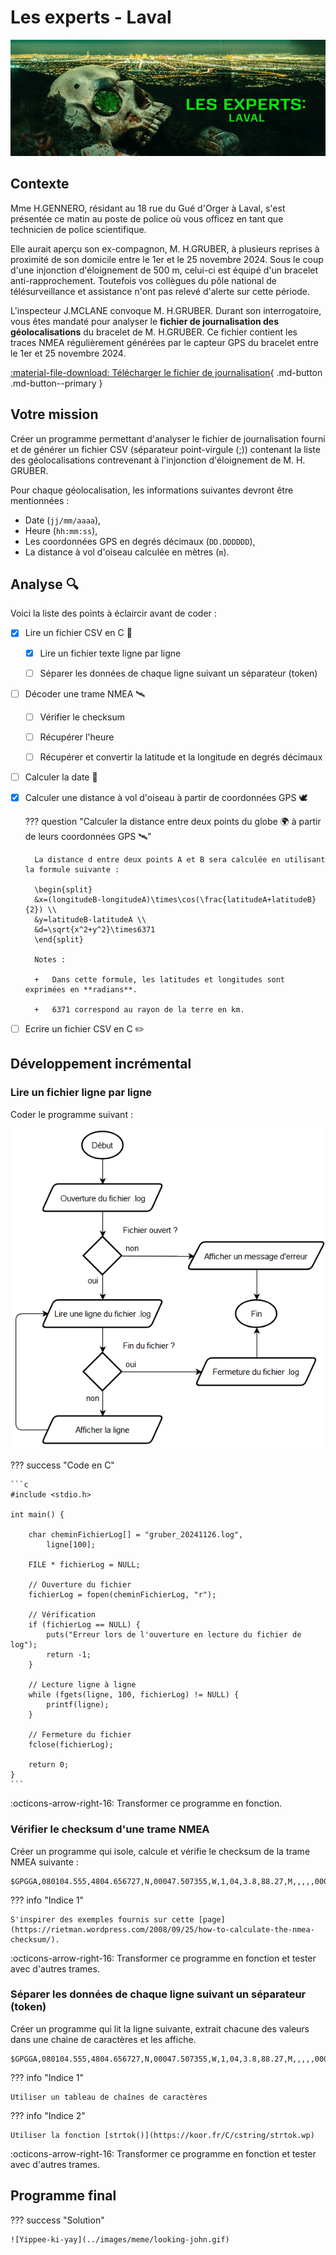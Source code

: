 # Les experts - Laval

![CSI Laval](../images/cours/bts-1/71/csi-laval.jpg)

## Contexte

Mme H.GENNERO, résidant au 18 rue du Gué d'Orger à Laval, s'est présentée ce matin au poste de police où vous officez en tant que technicien de police scientifique. 

Elle aurait aperçu son ex-compagnon, M. H.GRUBER, à plusieurs reprises à proximité de son domicile entre le 1er et le 25 novembre 2024. Sous le coup d'une injonction d'éloignement de 500 m, celui-ci est équipé d'un bracelet anti-rapprochement. Toutefois vos collègues du pôle national de télésurveillance et assistance n'ont pas relevé d'alerte sur cette période. 

L'inspecteur J.MCLANE convoque M. H.GRUBER. Durant son interrogatoire, vous êtes mandaté pour analyser le **fichier de journalisation des géolocalisations** du bracelet de M. H.GRUBER. Ce fichier contient les traces NMEA régulièrement générées par le capteur GPS du bracelet entre le 1er et 25 novembre 2024.

[:material-file-download: Télécharger le fichier de journalisation](../files/bts1/gruber_20241126.log){ .md-button .md-button--primary }

## Votre mission

Créer un programme permettant d'analyser le fichier de journalisation fourni et de générer un fichier CSV (séparateur point-virgule (;)) contenant la liste des géolocalisations contrevenant à l'injonction d'éloignement de M. H. GRUBER.

Pour chaque géolocalisation, les informations suivantes devront être mentionnées :

+   Date (`jj/mm/aaaa`),
+   Heure (`hh:mm:ss`),
+   Les coordonnées GPS en degrés décimaux (`DD.DDDDDD`),
+   La distance à vol d'oiseau calculée en mètres (`m`).

## Analyse 🔍

Voici la liste des points à éclaircir avant de coder :

+ [X] Lire un fichier CSV en C 📄

    + [X] Lire un fichier texte ligne par ligne

    + [ ] Séparer les données de chaque ligne suivant un séparateur (token)

+ [ ] Décoder une trame NMEA 🛰️

    + [ ] Vérifier le checksum
    
    + [ ] Récupérer l'heure

    + [ ] Récupérer et convertir la latitude et la longitude en degrés décimaux

+ [ ] Calculer la date 📆

+ [X] Calculer une distance à vol d'oiseau à partir de coordonnées GPS 🕊️

    ??? question "Calculer la distance entre deux points du globe 🌍 à partir de leurs coordonnées GPS 🛰️"

        La distance d entre deux points A et B sera calculée en utilisant la formule suivante :

        \begin{split}
        &x=(longitudeB-longitudeA)\times\cos(\frac{latitudeA+latitudeB}{2}) \\
        &y=latitudeB-latitudeA \\
        &d=\sqrt{x^2+y^2}\times6371
        \end{split}

        Notes : 
        
        +   Dans cette formule, les latitudes et longitudes sont exprimées en **radians**. 
        
        +   6371 correspond au rayon de la terre en km.

+ [ ] Ecrire un fichier CSV en C ✏️

## Développement incrémental

### Lire un fichier ligne par ligne

Coder le programme suivant :

![Algorigramme](../images/cours/bts-1/71/flowchart_01.png)

??? success "Code en C"

    ```c
    #include <stdio.h>

    int main() {
        
        char cheminFichierLog[] = "gruber_20241126.log",
            ligne[100];

        FILE * fichierLog = NULL;
        
        // Ouverture du fichier
        fichierLog = fopen(cheminFichierLog, "r");

        // Vérification
        if (fichierLog == NULL) {
            puts("Erreur lors de l'ouverture en lecture du fichier de log");
            return -1;
        }
        
        // Lecture ligne à ligne
        while (fgets(ligne, 100, fichierLog) != NULL) {
            printf(ligne);
        }

        // Fermeture du fichier
        fclose(fichierLog);

        return 0;
    }
    ```

:octicons-arrow-right-16: Transformer ce programme en fonction.

### Vérifier le checksum d'une trame NMEA

Créer un programme qui isole, calcule et vérifie le checksum de la trame NMEA suivante :

```
$GPGGA,080104.555,4804.656727,N,00047.507355,W,1,04,3.8,88.27,M,,,,,0000*3E
```

??? info "Indice 1"

    S'inspirer des exemples fournis sur cette [page](https://rietman.wordpress.com/2008/09/25/how-to-calculate-the-nmea-checksum/).

:octicons-arrow-right-16: Transformer ce programme en fonction et tester avec d'autres trames.

### Séparer les données de chaque ligne suivant un séparateur (token)

Créer un programme qui lit la ligne suivante, extrait chacune des valeurs dans une chaine de caractères et les affiche.

```
$GPGGA,080104.555,4804.656727,N,00047.507355,W,1,04,3.8,88.27,M,,,,,0000*3E
```

??? info "Indice 1"

    Utiliser un tableau de chaînes de caractères

??? info "Indice 2"

    Utiliser la fonction [strtok()](https://koor.fr/C/cstring/strtok.wp)

:octicons-arrow-right-16: Transformer ce programme en fonction et tester avec d'autres trames.

## Programme final

??? success "Solution"

    ![Yippee-ki-yay](../images/meme/looking-john.gif)